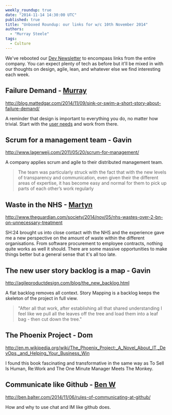 ```yaml
---
weekly_roundup: true
date: "2014-11-14 14:30:00 UTC"
published: true
title: "Unboxed Roundup: our links for w/c 10th November 2014"
authors:
  - "Murray Steele"
tags:
  - Culture
---
```


We've rebooted our [Dev Newsletter](/blog?tags=Dev+Newsletter) to encompass links from the entire company.  You can expect plenty of tech as before but it'll be mixed in with our thoughts on design, agile, lean, and whatever else we find interesting each week.

## Failure Demand - [Murray](/people#murray-steele)

http://blog.mattedgar.com/2014/11/09/sink-or-swim-a-short-story-about-failure-demand/

A reminder that design is important to everything you do, no matter how trivial.  Start with the [user needs](https://www.gov.uk/service-manual/user-centred-design/user-needs.html) and work from there.

## Scrum for a management team - Gavin

http://www.lagerweij.com/2011/05/20/scrum-for-management/

A company applies scrum and agile to their distributed management team.

>  The team was particularly struck with the fact that with the new levels of transparency and communication, even given their the different areas of expertise, it has become easy and normal for them to pick up parts of each other’s work regularly

## Waste in the NHS - [Martyn](/people#martyn-evans)

http://www.theguardian.com/society/2014/nov/05/nhs-wastes-over-2-bn-on-unnecessary-treatment

SH:24 brought us into close contact with the NHS and the experience gave me a new perspective on the amount of waste within the different organisations. From software procurement to employee contracts, nothing quite works as well it should. There are some massive opportunities to make things better but a general sense that it's all too late.

## The new user story backlog is a map - Gavin

http://agileproductdesign.com/blog/the_new_backlog.html

A flat backlog removes all context. Story Mapping is a backlog keeps the skeleton of the project in full view.

> "After all that work, after establishing all that shared understanding I feel like we pull all the leaves off the tree and load them into a leaf bag - then cut down the tree."

## The Phoenix Project - Dom

http://en.m.wikipedia.org/wiki/The_Phoenix_Project:_A_Novel_About_IT,_DevOps,_and_Helping_Your_Business_Win

I found this book fascinating and transformative in the same way as To Sell Is Human, Re:Work and The One Minute Manager Meets The Monkey.

## Communicate like Github - [Ben W](/people#ben-wong)

http://ben.balter.com/2014/11/06/rules-of-communicating-at-github/

How and why  to use chat and IM like github does.

